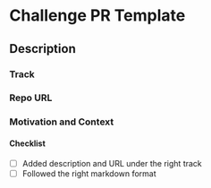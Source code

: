 # Challenge PR Template
## Description
### Track
### Repo URL
### Motivation and Context

#### Checklist
- [ ] Added description and URL under the right track
- [ ] Followed the right markdown format
